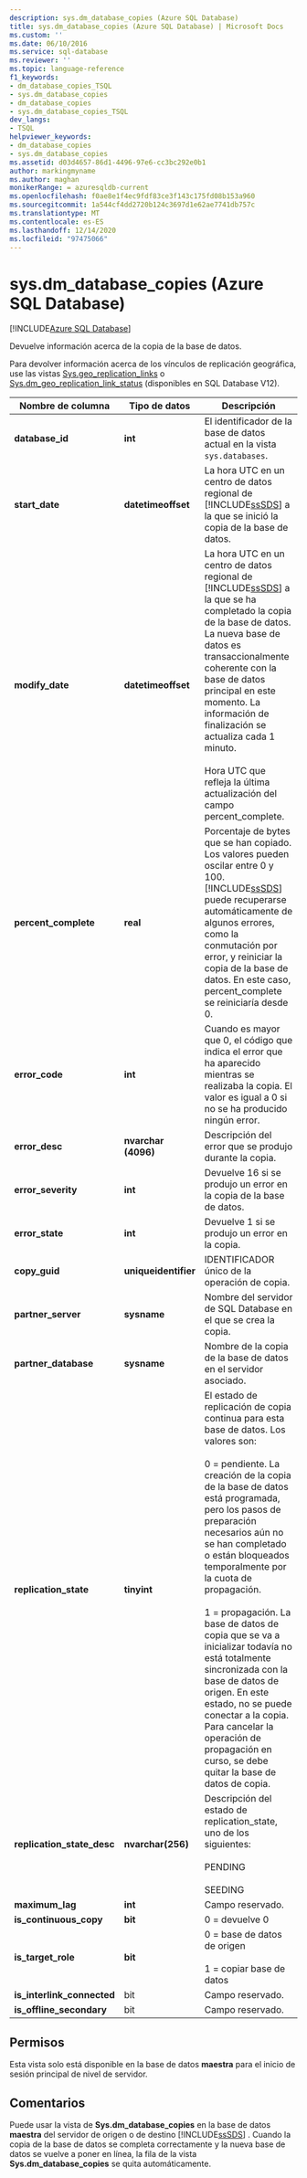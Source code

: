 ```yaml
---
description: sys.dm_database_copies (Azure SQL Database)
title: sys.dm_database_copies (Azure SQL Database) | Microsoft Docs
ms.custom: ''
ms.date: 06/10/2016
ms.service: sql-database
ms.reviewer: ''
ms.topic: language-reference
f1_keywords:
- dm_database_copies_TSQL
- sys.dm_database_copies
- dm_database_copies
- sys.dm_database_copies_TSQL
dev_langs:
- TSQL
helpviewer_keywords:
- dm_database_copies
- sys.dm_database_copies
ms.assetid: d03d4657-86d1-4496-97e6-cc3bc292e0b1
author: markingmyname
ms.author: maghan
monikerRange: = azuresqldb-current
ms.openlocfilehash: f0ae8e1f4ec9fdf83ce3f143c175fd08b153a960
ms.sourcegitcommit: 1a544cf4dd2720b124c3697d1e62ae7741db757c
ms.translationtype: MT
ms.contentlocale: es-ES
ms.lasthandoff: 12/14/2020
ms.locfileid: "97475066"
---
```

# <a name="sysdm_database_copies-azure-sql-database"></a>sys.dm_database_copies (Azure SQL Database)
[!INCLUDE[Azure SQL Database](../../includes/applies-to-version/asdb.md)]

  Devuelve información acerca de la copia de la base de datos.  
  
Para devolver información acerca de los vínculos de replicación geográfica, use las vistas [Sys.geo_replication_links](../../relational-databases/system-dynamic-management-views/sys-geo-replication-links-azure-sql-database.md) o [Sys.dm_geo_replication_link_status](../../relational-databases/system-dynamic-management-views/sys-dm-geo-replication-link-status-azure-sql-database.md) (disponibles en SQL Database V12).
  
  
|Nombre de columna|Tipo de datos|Descripción|  
|-----------------|---------------|-----------------|  
|**database_id**|**int**|El identificador de la base de datos actual en la vista `sys.databases`.|  
|**start_date**|**datetimeoffset**|La hora UTC en un centro de datos regional de [!INCLUDE[ssSDS](../../includes/sssds-md.md)] a la que se inició la copia de la base de datos.|  
|**modify_date**|**datetimeoffset**|La hora UTC en un centro de datos regional de [!INCLUDE[ssSDS](../../includes/sssds-md.md)] a la que se ha completado la copia de la base de datos. La nueva base de datos es transaccionalmente coherente con la base de datos principal en este momento. La información de finalización se actualiza cada 1 minuto.<br /><br />Hora UTC que refleja la última actualización del campo percent_complete.|  
|**percent_complete**|**real**|Porcentaje de bytes que se han copiado. Los valores pueden oscilar entre 0 y 100. [!INCLUDE[ssSDS](../../includes/sssds-md.md)] puede recuperarse automáticamente de algunos errores, como la conmutación por error, y reiniciar la copia de la base de datos. En este caso, percent_complete se reiniciaría desde 0.|  
|**error_code**|**int**|Cuando es mayor que 0, el código que indica el error que ha aparecido mientras se realizaba la copia. El valor es igual a 0 si no se ha producido ningún error.|  
|**error_desc**|**nvarchar (4096)**|Descripción del error que se produjo durante la copia.|  
|**error_severity**|**int**|Devuelve 16 si se produjo un error en la copia de la base de datos.|  
|**error_state**|**int**|Devuelve 1 si se produjo un error en la copia.|  
|**copy_guid**|**uniqueidentifier**|IDENTIFICADOR único de la operación de copia.|  
|**partner_server**|**sysname**|Nombre del servidor de SQL Database en el que se crea la copia.|  
|**partner_database**|**sysname**|Nombre de la copia de la base de datos en el servidor asociado.|  
|**replication_state**|**tinyint**|El estado de replicación de copia continua para esta base de datos. Los valores son:<br /><br /> 0 = pendiente. La creación de la copia de la base de datos está programada, pero los pasos de preparación necesarios aún no se han completado o están bloqueados temporalmente por la cuota de propagación.<br /><br /> 1 = propagación. La base de datos de copia que se va a inicializar todavía no está totalmente sincronizada con la base de datos de origen. En este estado, no se puede conectar a la copia. Para cancelar la operación de propagación en curso, se debe quitar la base de datos de copia.|  
|**replication_state_desc**|**nvarchar(256)**|Descripción del estado de replication_state, uno de los siguientes:<br /><br /> PENDING<br /><br /> SEEDING<br />|  
|**maximum_lag**|**int**|Campo reservado.|  
|**is_continuous_copy**|**bit**|0 = devuelve 0|  
|**is_target_role**|**bit**|0 = base de datos de origen<br /><br /> 1 = copiar base de datos|  
|**is_interlink_connected**|bit|Campo reservado.|  
|**is_offline_secondary**|bit|Campo reservado.|  
  
## <a name="permissions"></a>Permisos  
 Esta vista solo está disponible en la base de datos **maestra** para el inicio de sesión principal de nivel de servidor.  
  
## <a name="remarks"></a>Comentarios  
 Puede usar la vista de **Sys.dm_database_copies** en la base de datos **maestra** del servidor de origen o de destino [!INCLUDE[ssSDS](../../includes/sssds-md.md)] . Cuando la copia de la base de datos se completa correctamente y la nueva base de datos se vuelve a poner en línea, la fila de la vista **Sys.dm_database_copies** se quita automáticamente.  
  
  
